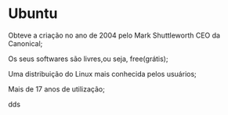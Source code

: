 

# Ubuntu

<p>Obteve a criação no ano de 2004 pelo Mark Shuttleworth CEO da Canonical;</p>
<p>Os seus softwares são livres,ou seja, free(grátis);</p>
<p>Uma distribuição do Linux  mais conhecida pelos usuários;</p>
<p>Mais de 17 anos de utilização;</p>
<p> dds</p>

